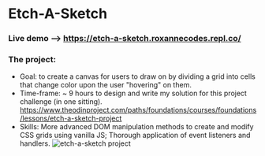 
# Etch-A-Sketch
### Live demo --> https://etch-a-sketch.roxannecodes.repl.co/
### The project:
- Goal: to create a canvas for users to draw on by dividing a grid into cells that change color upon the user "hovering" on them.
- Time-frame: ~ 9 hours to design and write my solution for this project challenge (in one sitting). https://www.theodinproject.com/paths/foundations/courses/foundations/lessons/etch-a-sketch-project
- Skills:
 More advanced DOM manipulation methods to create and modify CSS grids using vanilla JS; Thorough application of event listeners and handlers.
![etch-a-sketch project](https://user-images.githubusercontent.com/83316514/120901975-c101e980-c60b-11eb-9ad3-707f476423bd.JPG)

